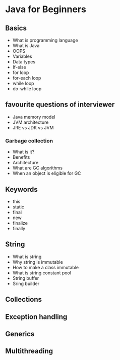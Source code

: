 # Java for Beginners
## Basics
* What is programming language
* What is Java
* OOPS
* Variables
* Data types
* If-else
* for loop
* for-each loop
* while loop
* do-while loop
## favourite questions of interviewer
* Java memory model
* JVM architecture
* JRE vs JDK vs JVM
### Garbage collection
* What is it?
* Benefits
* Architecture
* What are GC algorithms
* When an object is eligible for GC
## Keywords
* this
* static
* final
* new
* finalize
* finally

## String
* What is string
* Why string is immutable
* How to make a class immutable
* What is string constant pool
* String buffer
* Sring builder
## Collections

## Exception handling

## Generics

## Multithreading
